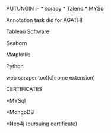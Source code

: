 AUTUNGIN :- * scrapy
            * Talend
            * MYSql

Annotation task did for AGATHI

Tableau Software

Seaborn

Matplotlib

Python

web scraper tool(chrome extension)

CERTIFICATES

*MYSql

*MongoDB 

*Neo4j (pursuing certificate)
